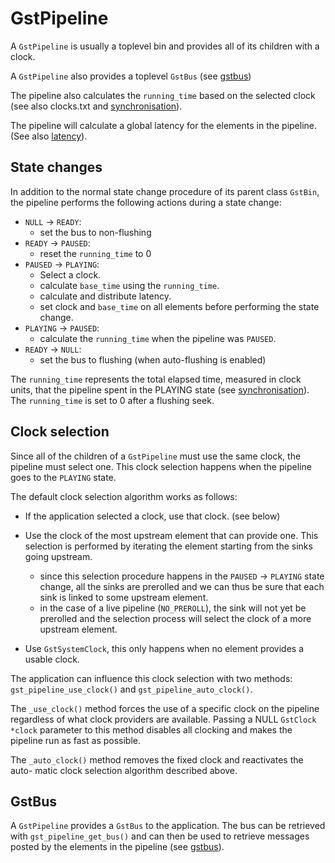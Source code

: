 # GstPipeline

A `GstPipeline` is usually a toplevel bin and provides all of its children
with a clock.

A `GstPipeline` also provides a toplevel `GstBus` (see [gstbus](additional/design/gstbus.md))

The pipeline also calculates the `running_time` based on the selected
clock (see also clocks.txt and [synchronisation](additional/design/synchronisation.md)).

The pipeline will calculate a global latency for the elements in the
pipeline. (See also [latency](additional/design/latency.md)).

## State changes

In addition to the normal state change procedure of its parent class
`GstBin`, the pipeline performs the following actions during a state
change:

- `NULL` → `READY`:
  - set the bus to non-flushing
- `READY` → `PAUSED`:
  - reset the `running_time` to 0
- `PAUSED` → `PLAYING`:
  - Select a clock.
  - calculate `base_time` using the `running_time`.
  - calculate and distribute latency.
  - set clock and `base_time` on all elements before performing the state
    change.
- `PLAYING` → `PAUSED`:
  - calculate the `running_time` when the pipeline was `PAUSED`.
- `READY` → `NULL`:
  - set the bus to flushing (when auto-flushing is enabled)

The `running_time` represents the total elapsed time, measured in clock
units, that the pipeline spent in the PLAYING state (see
[synchronisation](additional/design/synchronisation.md)). The `running_time` is set to 0 after a
flushing seek.

## Clock selection

Since all of the children of a `GstPipeline` must use the same clock, the
pipeline must select one. This clock selection happens when the
pipeline goes to the `PLAYING` state.

The default clock selection algorithm works as follows:

- If the application selected a clock, use that clock. (see below)

- Use the clock of the most upstream element that can provide one.
This selection is performed by iterating the element starting from
the sinks going upstream.
  - since this selection procedure happens in the `PAUSED` → `PLAYING`
    state change, all the sinks are prerolled and we can thus be
    sure that each sink is linked to some upstream element.
  - in the case of a live pipeline (`NO_PREROLL`), the sink will not
    yet be prerolled and the selection process will select the clock
    of a more upstream element.

- Use `GstSystemClock`, this only happens when no element provides a
usable clock.

The application can influence this clock selection with two methods:
`gst_pipeline_use_clock()` and `gst_pipeline_auto_clock()`.

The `_use_clock()` method forces the use of a specific clock on the
pipeline regardless of what clock providers are available. Passing a
NULL `GstClock *clock` parameter to this method disables all clocking
and makes the pipeline run as fast as possible.

The `_auto_clock()` method removes the fixed clock and reactivates the
auto- matic clock selection algorithm described above.

## GstBus

A `GstPipeline` provides a `GstBus` to the application. The bus can be
retrieved with `gst_pipeline_get_bus()` and can then be used to
retrieve messages posted by the elements in the pipeline (see
[gstbus](additional/design/gstbus.md)).
